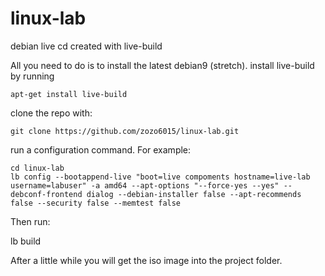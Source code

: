 # linux-lab
debian live cd created with live-build


All you need to do is to install the latest debian9 (stretch).
install live-build by running

    apt-get install live-build
    
clone the repo with:

    git clone https://github.com/zozo6015/linux-lab.git
    
run a configuration command. For example:

    cd linux-lab
    lb config --bootappend-live "boot=live compoments hostname=live-lab username=labuser" -a amd64 --apt-options "--force-yes --yes" --debconf-frontend dialog --debian-installer false --apt-recommends false --security false --memtest false 

Then run:

  lb build
  
  After a little while you will get the iso image into the project folder. 

